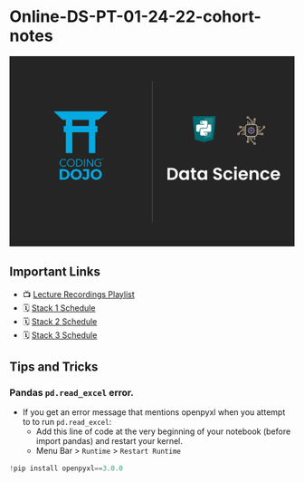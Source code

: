 # Online-DS-PT-01-24-22-cohort-notes

<img src="./images/Data Science Thumbnail.png">

## Important Links
- 📺 [Lecture Recordings Playlist](https://youtube.com/playlist?list=PLmeeqPbYmMC0XlmuN4agv0zvuAXP8HZS_)
- 🗓 [Stack 1 Schedule](https://bit.ly/32k7fwU)
- 🗓 [Stack 2 Schedule](https://docs.google.com/spreadsheets/d/1_HT2W_o4VvwFQ1kJBaPSivKGh9feFFdNA9wSvOolg1c/edit?usp=sharing)
- 🗓 [Stack 3 Schedule](https://docs.google.com/spreadsheets/d/17knl47MBv-ETynjkLv5vVcGHDuEzVy1gyYyztBjpWkM/edit?usp=sharing)

## Tips and Tricks

### Pandas `pd.read_excel` error.

- If you get an error message that mentions openpyxl when you attempt to to run `pd.read_excel`:
	- Add this line of code at the very beginning of your notebook (before import pandas) and restart your kernel. 
	- Menu Bar > `Runtime` > `Restart Runtime`
```python
!pip install openpyxl==3.0.0
```
